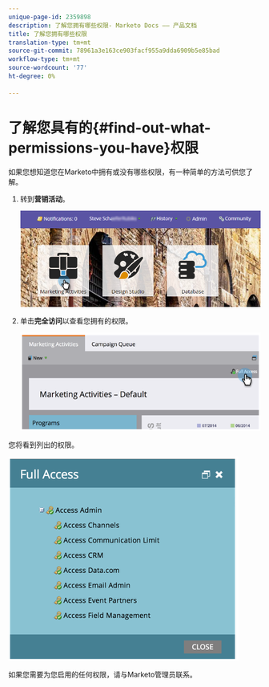 ```yaml
---
unique-page-id: 2359898
description: 了解您拥有哪些权限- Marketo Docs —— 产品文档
title: 了解您拥有哪些权限
translation-type: tm+mt
source-git-commit: 78961a3e163ce903facf955a9dda6909b5e85bad
workflow-type: tm+mt
source-wordcount: '77'
ht-degree: 0%

---
```



# 了解您具有的{#find-out-what-permissions-you-have}权限

如果您想知道您在Marketo中拥有或没有哪些权限，有一种简单的方法可供您了解。

1. 转到&#x200B;**营销活动**。

   ![](assets/login-marketing-activities.png)

1. 单击&#x200B;**完全访问**&#x200B;以查看您拥有的权限。

   ![](assets/image2014-9-8-17-3a45-3a13.png)

您将看到列出的权限。

![](assets/image2014-9-8-17-3a45-3a23.png)

如果您需要为您启用的任何权限，请与Marketo管理员联系。
